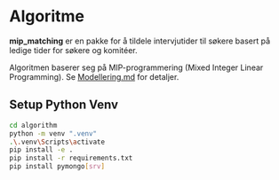# Algoritme

**mip_matching** er en pakke for å tildele intervjutider til søkere basert på ledige tider for søkere og komitéer.

Algoritmen baserer seg på MIP-programmering (Mixed Integer Linear Programming). Se [Modellering.md](./src/Modellering.md) for detaljer.

## Setup Python Venv

```bash
cd algorithm
python -m venv ".venv"
.\.venv\Scripts\activate
pip install -e .
pip install -r requirements.txt
pip install pymongo[srv]
```
